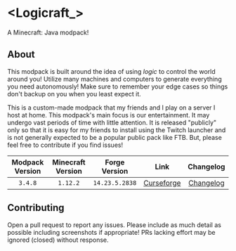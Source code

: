 # <Logicraft_>

A Minecraft: Java modpack!

## About

This modpack is built around the idea of using _logic_ to control the world
around you! Utilize many machines and computers to generate everything you need
autonomously! Make sure to remember your edge cases so things don't backup on
you when you least expect it.

This is a custom-made modpack that my friends and I play on a server I host at
home. This modpack's main focus is our entertainment. It may undergo vast
periods of time with little attention. It is released "publicly" only so that it
is easy for my friends to install using the Twitch launcher and is not generally
expected to be a popular public pack like FTB. But, please feel free to
contribute if you find issues!

| Modpack Version  | Minecraft Version | Forge Version | Link | Changelog |
| :--------------: | :---------------: | :------------: | :---: | :--: |
| `3.4.8`          | `1.12.2`          | `14.23.5.2838` | [Curseforge](https://www.curseforge.com/minecraft/modpacks/logicraft_/) | [Changelog](CHANGELOG.md) |

## Contributing

Open a pull request to report any issues. Please include as much detail as
possible including screenshots if appropriate! PRs lacking effort may be ignored
(closed) without response.